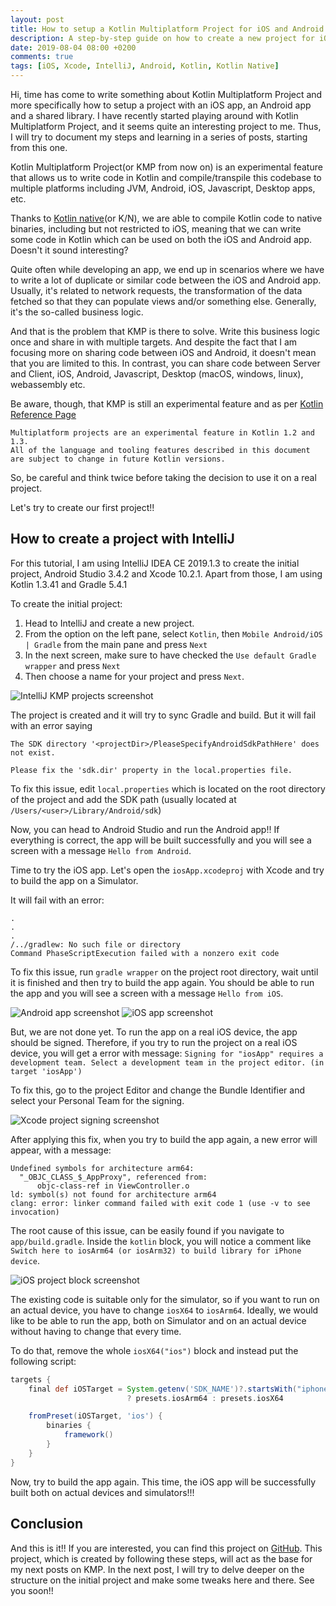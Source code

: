 ```yaml
---
layout: post
title: How to setup a Kotlin Multiplatform Project for iOS and Android
description: A step-by-step guide on how to create a new project for iOS and Android with Kotlin Multiplatform Project
date: 2019-08-04 08:00 +0200
comments: true
tags: [iOS, Xcode, IntelliJ, Android, Kotlin, Kotlin Native]
---
```


Hi, time has come to write something about Kotlin Multiplatform Project and more specifically how to setup a project with an iOS app, an Android app and a shared library. I have recently started playing around with Kotlin Multiplatform Project, and it seems quite an interesting project to me. Thus, I will try to document my steps and learning in a series of posts, starting from this one.

Kotlin Multiplatform Project(or KMP from now on) is an experimental feature that allows us to write code in Kotlin and compile/transpile this codebase to multiple platforms including JVM, Android, iOS, Javascript, Desktop apps, etc.

Thanks to [Kotlin native](https://kotlinlang.org/docs/reference/native-overview.html)(or K/N), we are able to compile Kotlin code to native binaries, including but not restricted to iOS, meaning that we can write some code in Kotlin which can be used on both the iOS and Android app. Doesn't it sound interesting?

Quite often while developing an app, we end up in scenarios where we have to write a lot of duplicate or similar code between the iOS and Android app. Usually, it's related to network requests, the transformation of the data fetched so that they can populate views and/or something else. Generally, it's the so-called business logic. 

And that is the problem that KMP is there to solve. Write this business logic once and share in with multiple targets. And despite the fact that I am focusing more on sharing code between iOS and Android, it doesn't mean that you are limited to this. In contrast, you can share code between Server and Client, iOS, Android, Javascript, Desktop (macOS, windows, linux), webassembly etc.

Be aware, though, that KMP is still an experimental feature and as per [Kotlin Reference Page](https://kotlinlang.org/docs/reference/building-mpp-with-gradle.html)
```
Multiplatform projects are an experimental feature in Kotlin 1.2 and 1.3. 
All of the language and tooling features described in this document are subject to change in future Kotlin versions.
```

So, be careful and think twice before taking the decision to use it on a real project. 

Let's try to create our first project!!


## How to create a project with IntelliJ

For this tutorial, I am using IntelliJ IDEA CE 2019.1.3 to create the initial project, Android Studio 3.4.2 and Xcode 10.2.1. Apart from those, I am using Kotlin 1.3.41 and Gradle 5.4.1

To create the initial project:
1. Head to IntelliJ and create a new project.
2. From the option on the left pane, select `Kotlin`, then `Mobile Android/iOS | Gradle` from the main pane and press `Next`
3. In the next screen, make sure to have checked the `Use default Gradle wrapper` and press `Next`
4. Then choose a name for your project and press `Next`.

![IntelliJ KMP projects screenshot]({{site.url}}/assets/kmp/intellij_kmp_project.png)

The project is created and it will try to sync Gradle and build. But it will fail with an error saying 
```
The SDK directory '<projectDir>/PleaseSpecifyAndroidSdkPathHere' does not exist.

Please fix the 'sdk.dir' property in the local.properties file.
```
To fix this issue, edit `local.properties` which is located on the root directory of the project and add the SDK path (usually located at `/Users/<user>/Library/Android/sdk`)

Now, you can head to Android Studio and run the Android app!! If everything is correct, the app will be built successfully and you will see a screen with a message `Hello from Android`.

Time to try the iOS app. Let's open the `iosApp.xcodeproj` with Xcode and try to build the app on a Simulator. 

It will fail with an error:

```
.
.
.
/../gradlew: No such file or directory
Command PhaseScriptExecution failed with a nonzero exit code
```

To fix this issue, run `gradle wrapper` on the project root directory, wait until it is finished and then try to build the app again. You should be able to run the app and you will see a screen with a message `Hello from iOS`.

![Android app screenshot]({{site.url}}/assets/kmp/android_app.png)
![iOS app screenshot]({{site.url}}/assets/kmp/ios_app.png)


But, we are not done yet. To run the app on a real iOS device, the app should be signed. Therefore, if you try to run the project on a real iOS device, you will get a error with message: 
```Signing for "iosApp" requires a development team. Select a development team in the project editor. (in target 'iosApp')```

To fix this, go to the project Editor and change the Bundle Identifier and select your Personal Team for the signing. 

![Xcode project signing screenshot]({{site.url}}/assets/kmp/xcode_signing.png)

After applying this fix, when you try to build the app again, a new error will appear, with a message:

```
Undefined symbols for architecture arm64:
  "_OBJC_CLASS_$_AppProxy", referenced from:
      objc-class-ref in ViewController.o
ld: symbol(s) not found for architecture arm64
clang: error: linker command failed with exit code 1 (use -v to see invocation)
```

The root cause of this issue, can be easily found if you navigate to `app/build.gradle`. Inside the `kotlin` block, you will notice a comment like `Switch here to iosArm64 (or iosArm32) to build library for iPhone device`. 

![iOS project block screenshot]({{site.url}}/assets/kmp/ios_project_block.png)

The existing code is suitable only for the simulator, so if you want to run on an actual device, you have to change `iosX64` to `iosArm64`. Ideally, we would like to be able to run the app, both on Simulator and on an actual device without having to change that every time. 

To do that, remove the whole `iosX64("ios")` block and instead put the following script:

```groovy
targets {
    final def iOSTarget = System.getenv('SDK_NAME')?.startsWith("iphoneos") \
                          ? presets.iosArm64 : presets.iosX64

    fromPreset(iOSTarget, 'ios') {
        binaries {
            framework()
        }
    }
}
```

Now, try to build the app again. This time, the iOS app will be successfully built both on actual devices and simulators!!!


## Conclusion

And this is it!! If you are interested, you can find this project on [GitHub](https://github.com/diamantidis/KMP_base). This project, which is created by following these steps, will act as the base for my next posts on KMP. In the next post, I will try to delve deeper on the structure on the initial project and make some tweaks here and there. See you soon!!

